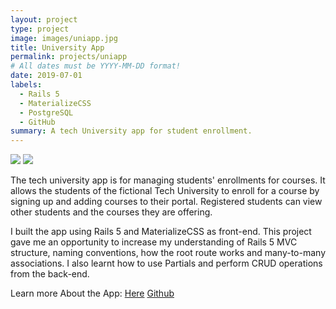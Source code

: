 ```yaml
---
layout: project
type: project
image: images/uniapp.jpg
title: University App
permalink: projects/uniapp
# All dates must be YYYY-MM-DD format!
date: 2019-07-01
labels:
  - Rails 5
  - MaterializeCSS
  - PostgreSQL
  - GitHub
summary: A tech University app for student enrollment.
---
```


<div class="ui small rounded images">
<img class="ui image" src="{{ site.baseurl }}/images/uniapp2.jpg">
<img class="ui image" src="{{ site.baseurl }}/images/uniapp1.jpg">
</div>

The tech university app is for managing students' enrollments for courses. It allows the students of the fictional Tech University to enroll for a course by signing up and adding courses to their portal. Registered students can view other students and the courses they are offering. 

I built the app using Rails 5 and MaterializeCSS as front-end. This project gave me an opportunity to increase my understanding of Rails 5 MVC structure, naming conventions, how the root route works and many-to-many associations. I also learnt how to use Partials and perform CRUD operations from the back-end.


Learn more About the App: <a href="https://mantoss-univ-app.herokuapp.com/">Here</a> <a href="https://github.com/PJMantoss/univ_app"><i class="large github icon "></i>Github</a>


